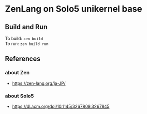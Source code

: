 ZenLang on Solo5 unikernel base
===============================

Build and Run
-------------

To build: ```zen build```  
To run: ```zen build run```

References
----------
### about Zen
- https://zen-lang.org/ja-JP/
### about Solo5
- https://dl.acm.org/doi/10.1145/3267809.3267845
